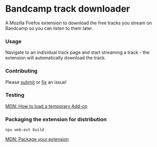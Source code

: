 # Bandcamp track downloader

A Mozilla Firefox extension to download the free tracks you stream on Bandcamp so you can listen to them later.

### Usage

Navigate to an individual track page and start streaming a track - the extension will automatically download the track.

### Contributing

Please [submit](https://github.com/davidlpoole/bcdler/issues/new) or [fix](https://github.com/davidlpoole/bcdler/issues) an issue!

### Testing

[MDN: How to load a temporary Add-on](https://developer.mozilla.org/en-US/docs/Mozilla/Add-ons/WebExtensions/Your_first_WebExtension#installing)

### Packaging the extension for distribution

`npx web-ext build`

[MDN: Package your extension](https://extensionworkshop.com/documentation/publish/package-your-extension/)